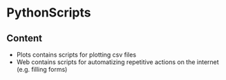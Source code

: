 # PythonScripts

## Content
- Plots contains scripts for plotting csv files
- Web contains scripts for automatizing repetitive actions on the internet (e.g. filling forms)
 

